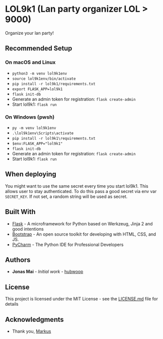 # LOL9k1 (Lan party organizer LOL > 9000)

Organize your lan party!

## Recommended Setup
### On macOS and Linux 
- `python3 -m venv lol9k1env`
- `source lol9k1env/bin/activate`
- `pip install -r lol9k1/requirements.txt`
- `export FLASK_APP=lol9k1`
- `flask init-db`
- Generate an admin token for registration: `flask create-admin`
- Start lol9k1: `flask run`

### On Windows (pwsh)
- `py -m venv lol9k1env`
- `.\lol9k1env\Scripts\activate`
- `pip install -r lol9k1\requirements.txt`
- `$env:FLASK_APP="lol9k1"`
- `flask init-db`
- Generate an admin token for registration: `flask create-admin`
- Start lol9k1: `flask run`

## When deploying
You might want to use the same secret every time you start lol9k1. 
This allows user to stay authenticated. To do this pass a good secret
via env var `SECRET_KEY`. If not set, a random string will be used as secret.

## Built With

* [Flask](http://flask.pocoo.org) - A microframework for Python based on Werkzeug, Jinja 2 and good intentions
* [Bootstrap](https://getbootstrap.com/) - An open source toolkit for developing with HTML, CSS, and JS.
* [PyCharm](https://www.jetbrains.com/pycharm/) - The Python IDE for Professional Developers

## Authors

* **Jonas Mai** - *Initial work* - [hubwoop](https://github.com/hubwoop)

## License

This project is licensed under the MIT License - see the [LICENSE.md](LICENSE.md) file for details

## Acknowledgments

* Thank you, [Markus](https://github.com/markusschuettler)
